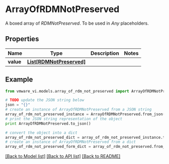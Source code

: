 # ArrayOfRDMNotPreserved

A boxed array of *RDMNotPreserved*. To be used in *Any* placeholders. 

## Properties
Name | Type | Description | Notes
------------ | ------------- | ------------- | -------------
**value** | [**List[RDMNotPreserved]**](RDMNotPreserved.md) |  | 

## Example

```python
from vmware_vi.models.array_of_rdm_not_preserved import ArrayOfRDMNotPreserved

# TODO update the JSON string below
json = "{}"
# create an instance of ArrayOfRDMNotPreserved from a JSON string
array_of_rdm_not_preserved_instance = ArrayOfRDMNotPreserved.from_json(json)
# print the JSON string representation of the object
print ArrayOfRDMNotPreserved.to_json()

# convert the object into a dict
array_of_rdm_not_preserved_dict = array_of_rdm_not_preserved_instance.to_dict()
# create an instance of ArrayOfRDMNotPreserved from a dict
array_of_rdm_not_preserved_form_dict = array_of_rdm_not_preserved.from_dict(array_of_rdm_not_preserved_dict)
```
[[Back to Model list]](../README.md#documentation-for-models) [[Back to API list]](../README.md#documentation-for-api-endpoints) [[Back to README]](../README.md)


